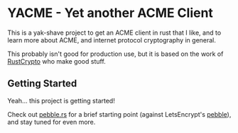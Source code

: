 # YACME - Yet another ACME Client

This is a yak-shave project to get an ACME client in rust that I like, and to learn more about ACME, and internet protocol cryptography in general.

This probably isn't good for production use, but it is based on the work of [RustCrypto](github.com/RustCrypto) who make good stuff.

## Getting Started

Yeah... this project is getting started!

Check out [pebble.rs](./yacme-schema/examples/pebble.rs) for a brief starting point (against LetsEncrypt's [pebble](https://github.com/letsencrypt/pebble)), and stay tuned for even more.
